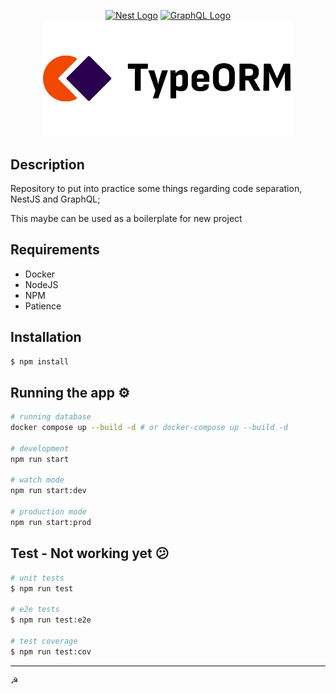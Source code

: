 <p align="center">
  <a href="http://nestjs.com/" target="blank"><img src="https://nestjs.com/img/logo-small.svg" width="200" alt="Nest Logo" /></a>
  <a href="https://graphql.org/" target="blank"><img src="https://graphql.org/img/logo.svg" width="200" alt="GraphQL Logo" /></a>
  <a href="https://typeorm.io" target="blank"><img src="https://github.com/typeorm/typeorm/raw/master/resources/logo_big.png" width="400" alt="TypeOrm Logo" /></a>
</p>

## Description

Repository to put into practice some things regarding code separation, NestJS and GraphQL;

This maybe can be used as a boilerplate for new project

## Requirements

- Docker
- NodeJS
- NPM
- Patience

## Installation

```bash
$ npm install
```

## Running the app ⚙

```bash
# running database
docker compose up --build -d # or docker-compose up --build -d

# development
npm run start

# watch mode
npm run start:dev

# production mode
npm run start:prod
```

## Test - Not working yet 😕

```bash
# unit tests
$ npm run test

# e2e tests
$ npm run test:e2e

# test coverage
$ npm run test:cov
```

---

☭
